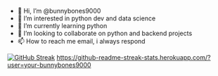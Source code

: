 - 👋 Hi, I’m @bunnybones9000
- 👀 I’m interested in python dev and data science
- 🌱 I’m currently learning python 
- 💞️ I’m looking to collaborate on python and backend projects
- 📫 How to reach me email, i always respond


[![GitHub Streak](http://github-readme-streak-stats.herokuapp.com?user=bunnybones9000&theme=darcula&hide_border=true)](https://git.io/streak-stats)
https://github-readme-streak-stats.herokuapp.com/?user=your-bunnybones9000

<!---
bunnybones9000/bunnybones9000 is a ✨ special ✨ repository because its `README.md` (this file) appears on your GitHub profile.
You can click the Preview link to take a look at your changes.
--->

